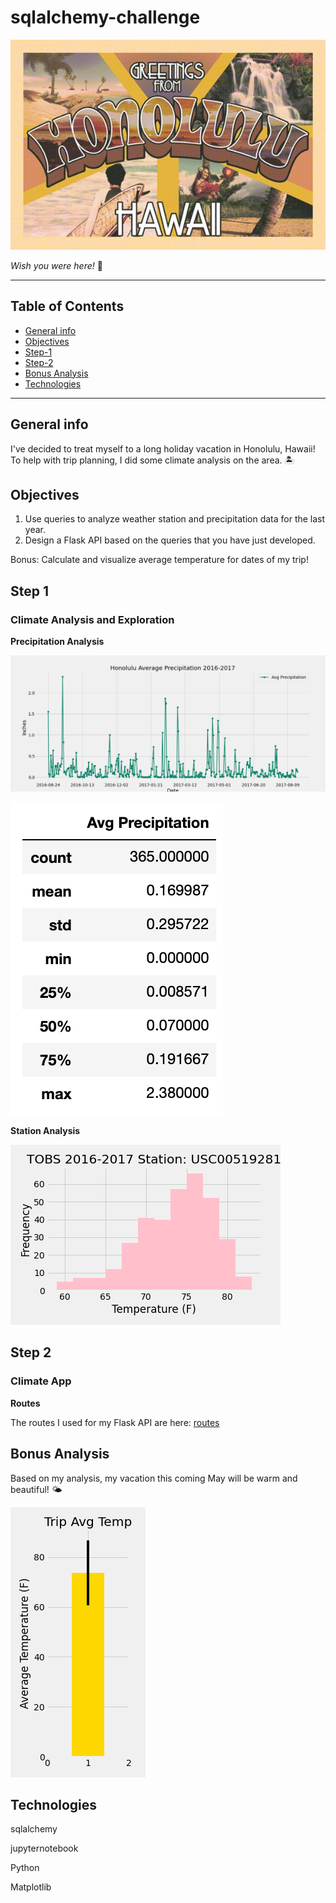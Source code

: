 # sqlalchemy-challenge

![alt text](Images/honolulu_postcard.jpg)

*Wish you were here!* :hibiscus:

- - - - - - - - - - - - - - - - - - - - - - - - - - - - - - - - - - - - - - - - -

## Table of Contents
* [General info](#general-info)
* [Objectives](#objectives)
* [Step-1](#Step-1)
* [Step-2](#Step-2)
* [Bonus Analysis](#bonus-analysis)
* [Technologies](#technologies)

- - - - - - - - - - - - - - - - - - - - - - - - - - - - - - - - - - - - - - - - -

## General info

I've decided to treat myself to a long holiday vacation in Honolulu, Hawaii! To help with trip planning, I did some climate analysis on the area. :desert_island:

## Objectives 

1. Use queries to analyze weather station and precipitation data for the last year.
2. Design a Flask API based on the queries that you have just developed. 

Bonus: Calculate and visualize average temperature for dates of my trip!

## Step 1

### Climate Analysis and Exploration

**Precipitation Analysis**

![alt text](Images/avg_prcp.png)

![alt text](Images/stats_prcp.png)

**Station Analysis**

![alt text](Images/tobs_hist.png)

## Step 2

### Climate App

**Routes**

The routes I used for my Flask API are here:
[routes](app.py)


## Bonus Analysis

Based on my analysis, my vacation this coming May will be warm and beautiful! :sun_behind_small_cloud: 

![alt text](Images/trip_temp.png)

## Technologies

sqlalchemy

jupyternotebook

Python

Matplotlib